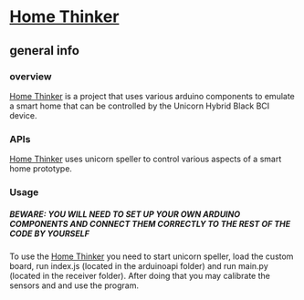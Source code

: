 # [Home Thinker](https://github.com/resonanceee/BR41N.IO-Smart-Home-Control)

## general info
### overview
[Home Thinker](https://github.com/resonanceee/BR41N.IO-Smart-Home-Control) is a project that uses various arduino components to emulate a smart home that can be controlled by the Unicorn Hybrid Black BCI device.

### APIs
[Home Thinker](https://github.com/resonanceee/BR41N.IO-Smart-Home-Control) uses unicorn speller to control various aspects of a smart home prototype.

### Usage
##### BEWARE: YOU WILL NEED TO SET UP YOUR OWN ARDUINO COMPONENTS AND CONNECT THEM CORRECTLY TO THE REST OF THE CODE BY YOURSELF
To use the [Home Thinker](https://github.com/resonanceee/BR41N.IO-Smart-Home-Control) you need to start unicorn speller, load the custom board, run index.js (located in the arduinoapi folder) and run main.py (located in the receiver folder). After doing that you may calibrate the sensors and and use the program.
